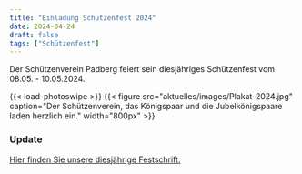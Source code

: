 ```yaml
---
title: "Einladung Schützenfest 2024"
date: 2024-04-24
draft: false
tags: ["Schützenfest"]
---
```


Der Schützenverein Padberg feiert sein diesjähriges Schützenfest vom 08.05. - 10.05.2024.

{{< load-photoswipe >}}
{{< figure src="aktuelles/images/Plakat-2024.jpg" caption="Der Schützenverein, das Königspaar und die Jubelkönigspaare laden herzlich ein." width="800px" >}}


### Update

[Hier finden Sie unsere diesjährige Festschrift.](../../aktuelles/images/Festschrift-2024.pdf)


